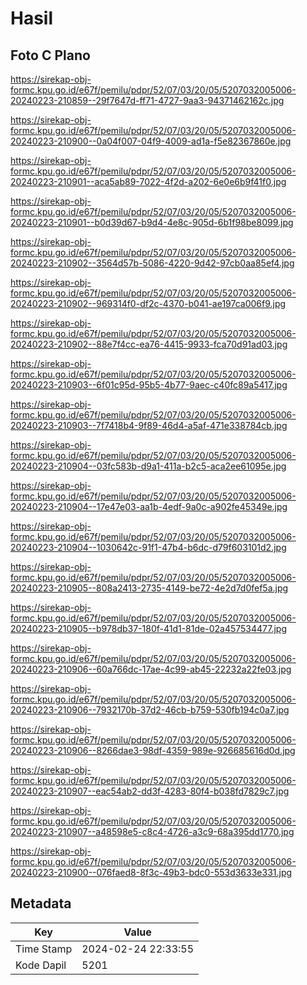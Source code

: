 # Hasil

## Foto C Plano

https://sirekap-obj-formc.kpu.go.id/e67f/pemilu/pdpr/52/07/03/20/05/5207032005006-20240223-210859--29f7647d-ff71-4727-9aa3-94371462162c.jpg

https://sirekap-obj-formc.kpu.go.id/e67f/pemilu/pdpr/52/07/03/20/05/5207032005006-20240223-210900--0a04f007-04f9-4009-ad1a-f5e82367860e.jpg

https://sirekap-obj-formc.kpu.go.id/e67f/pemilu/pdpr/52/07/03/20/05/5207032005006-20240223-210901--aca5ab89-7022-4f2d-a202-6e0e6b9f41f0.jpg

https://sirekap-obj-formc.kpu.go.id/e67f/pemilu/pdpr/52/07/03/20/05/5207032005006-20240223-210901--b0d39d67-b9d4-4e8c-905d-6b1f98be8099.jpg

https://sirekap-obj-formc.kpu.go.id/e67f/pemilu/pdpr/52/07/03/20/05/5207032005006-20240223-210902--3564d57b-5086-4220-9d42-97cb0aa85ef4.jpg

https://sirekap-obj-formc.kpu.go.id/e67f/pemilu/pdpr/52/07/03/20/05/5207032005006-20240223-210902--969314f0-df2c-4370-b041-ae197ca006f9.jpg

https://sirekap-obj-formc.kpu.go.id/e67f/pemilu/pdpr/52/07/03/20/05/5207032005006-20240223-210902--88e7f4cc-ea76-4415-9933-fca70d91ad03.jpg

https://sirekap-obj-formc.kpu.go.id/e67f/pemilu/pdpr/52/07/03/20/05/5207032005006-20240223-210903--6f01c95d-95b5-4b77-9aec-c40fc89a5417.jpg

https://sirekap-obj-formc.kpu.go.id/e67f/pemilu/pdpr/52/07/03/20/05/5207032005006-20240223-210903--7f7418b4-9f89-46d4-a5af-471e338784cb.jpg

https://sirekap-obj-formc.kpu.go.id/e67f/pemilu/pdpr/52/07/03/20/05/5207032005006-20240223-210904--03fc583b-d9a1-411a-b2c5-aca2ee61095e.jpg

https://sirekap-obj-formc.kpu.go.id/e67f/pemilu/pdpr/52/07/03/20/05/5207032005006-20240223-210904--17e47e03-aa1b-4edf-9a0c-a902fe45349e.jpg

https://sirekap-obj-formc.kpu.go.id/e67f/pemilu/pdpr/52/07/03/20/05/5207032005006-20240223-210904--1030642c-91f1-47b4-b6dc-d79f603101d2.jpg

https://sirekap-obj-formc.kpu.go.id/e67f/pemilu/pdpr/52/07/03/20/05/5207032005006-20240223-210905--808a2413-2735-4149-be72-4e2d7d0fef5a.jpg

https://sirekap-obj-formc.kpu.go.id/e67f/pemilu/pdpr/52/07/03/20/05/5207032005006-20240223-210905--b978db37-180f-41d1-81de-02a457534477.jpg

https://sirekap-obj-formc.kpu.go.id/e67f/pemilu/pdpr/52/07/03/20/05/5207032005006-20240223-210906--60a766dc-17ae-4c99-ab45-22232a22fe03.jpg

https://sirekap-obj-formc.kpu.go.id/e67f/pemilu/pdpr/52/07/03/20/05/5207032005006-20240223-210906--7932170b-37d2-46cb-b759-530fb194c0a7.jpg

https://sirekap-obj-formc.kpu.go.id/e67f/pemilu/pdpr/52/07/03/20/05/5207032005006-20240223-210906--8266dae3-98df-4359-989e-926685616d0d.jpg

https://sirekap-obj-formc.kpu.go.id/e67f/pemilu/pdpr/52/07/03/20/05/5207032005006-20240223-210907--eac54ab2-dd3f-4283-80f4-b038fd7829c7.jpg

https://sirekap-obj-formc.kpu.go.id/e67f/pemilu/pdpr/52/07/03/20/05/5207032005006-20240223-210907--a48598e5-c8c4-4726-a3c9-68a395dd1770.jpg

https://sirekap-obj-formc.kpu.go.id/e67f/pemilu/pdpr/52/07/03/20/05/5207032005006-20240223-210900--076faed8-8f3c-49b3-bdc0-553d3633e331.jpg


## Metadata

| Key        | Value               |
| ---------- | ------------------- |
| Time Stamp | 2024-02-24 22:33:55 |
| Kode Dapil | 5201                |



